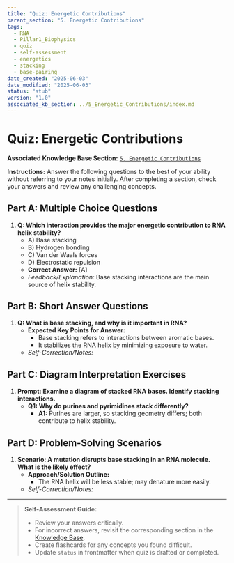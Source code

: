 ```yaml
---
title: "Quiz: Energetic Contributions"
parent_section: "5. Energetic Contributions"
tags:
  - RNA
  - Pillar1_Biophysics
  - quiz
  - self-assessment
  - energetics
  - stacking
  - base-pairing
date_created: "2025-06-03"
date_modified: "2025-06-03"
status: "stub"
version: "1.0"
associated_kb_section: ../5_Energetic_Contributions/index.md
---
```


# Quiz: Energetic Contributions

**Associated Knowledge Base Section:** [`5. Energetic Contributions`](../5_Energetic_Contributions/index.md)

**Instructions:** Answer the following questions to the best of your ability without referring to your notes initially. After completing a section, check your answers and review any challenging concepts.

## Part A: Multiple Choice Questions

1.  **Q: Which interaction provides the major energetic contribution to RNA helix stability?**
    *   A) Base stacking
    *   B) Hydrogen bonding
    *   C) Van der Waals forces
    *   D) Electrostatic repulsion
    *   **Correct Answer:** [A]
    *   *Feedback/Explanation:* Base stacking interactions are the main source of helix stability.

## Part B: Short Answer Questions

1.  **Q: What is base stacking, and why is it important in RNA?**
    *   **Expected Key Points for Answer:**
        *   Base stacking refers to interactions between aromatic bases.
        *   It stabilizes the RNA helix by minimizing exposure to water.
    *   *Self-Correction/Notes:*

## Part C: Diagram Interpretation Exercises

1.  **Prompt: Examine a diagram of stacked RNA bases. Identify stacking interactions.**
    *   **Q1: Why do purines and pyrimidines stack differently?**
        *   **A1:** Purines are larger, so stacking geometry differs; both contribute to helix stability.

## Part D: Problem-Solving Scenarios

1.  **Scenario: A mutation disrupts base stacking in an RNA molecule. What is the likely effect?**
    *   **Approach/Solution Outline:**
        *   The RNA helix will be less stable; may denature more easily.
    *   *Self-Correction/Notes:*

---
> **Self-Assessment Guide:**
> - Review your answers critically.
> - For incorrect answers, revisit the corresponding section in the [Knowledge Base](../5_Energetic_Contributions/index.md).
> - Create flashcards for any concepts you found difficult.
> - Update `status` in frontmatter when quiz is drafted or completed.
